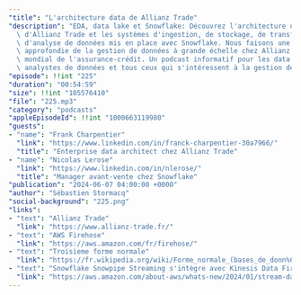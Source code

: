 ```yaml
---
"title": "L'architecture data de Allianz Trade"
"description": "EDA, data lake et Snowflake: Découvrez l'architecture orientée événements\
  \ d'Allianz Trade et les systèmes d'ingestion, de stockage, de transformation et\
  \ d'analyse de données mis en place avec Snowflake. Nous faisons une exploration\
  \ approfondie de la gestion de données à grande échelle chez Allianz Trade, leader\
  \ mondial de l'assurance-crédit. Un podcast informatif pour les data scientists,\
  \ analystes de données et tous ceux qui s'intéressent à la gestion de données."
"episode": !!int "225"
"duration": "00:54:59"
"size": !!int "105576410"
"file": "225.mp3"
"category": "podcasts"
"appleEpisodeId": !!int "1000663119980"
"guests":
- "name": "Frank Charpentier"
  "link": "https://www.linkedin.com/in/franck-charpentier-30a7966/"
  "title": "Enterprise data architect chez Allianz Trade"
- "name": "Nicolas Lerose"
  "link": "https://www.linkedin.com/in/nlerose/"
  "title": "Manager avant-vente chez Snowflake"
"publication": "2024-06-07 04:00:00 +0000"
"author": "Sébastien Stormacq"
"social-background": "225.png"
"links":
- "text": "Allianz Trade"
  "link": "https://www.allianz-trade.fr/"
- "text": "AWS Firehose"
  "link": "https://aws.amazon.com/fr/firehose/"
- "text": "Troisieme forme normale"
  "link": "https://fr.wikipedia.org/wiki/Forme_normale_(bases_de_donn%C3%A9es_relationnelles"
- "text": "Snowflake Snowpipe Streaming s'intègre avec Kinesis Data Firehose"
  "link": "https://aws.amazon.com/about-aws/whats-new/2024/01/stream-data-snowflake-kinesis-data-firehose-snowpipe-streaming-preview/"
---
```

